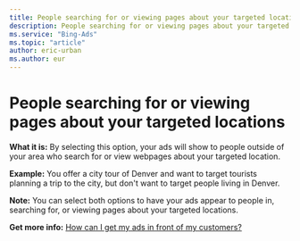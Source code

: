 ```yaml
---
title: People searching for or viewing pages about your targeted locations
description: People searching for or viewing pages about your targeted locations
ms.service: "Bing-Ads"
ms.topic: "article"
author: eric-urban
ms.author: eur
---
```


# People searching for or viewing pages about your targeted locations

**What it is:**      By selecting this option, your ads will show to people outside of your area who search for or view webpages about your targeted location.

**Example:**      You offer a city tour of Denver and want to target tourists planning a trip to the city, but don't want to target people living in Denver.

**Note:**      You can select both options to have your ads appear to people in, searching for, or viewing pages about your targeted locations.

**Get more info:**     [How can I get my ads in front of my customers?](../hlp_BA_CONC_Targeting.md)


